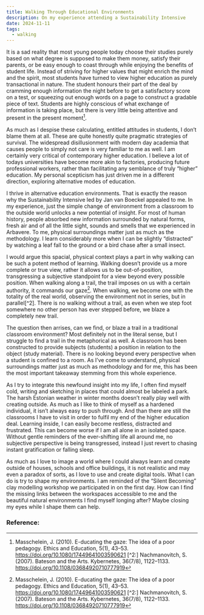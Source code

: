 ```yaml
---
title: Walking Through Educational Environments
description: On my experience attending a Sustainability Intensive
date: 2024-11-11
tags:
  - walking
---
```


It is a sad reality that most young people today choose their studies purely based on what degree is supposed to make them money, satisfy their parents, or be easy enough to coast through while enjoying the benefits of student life. Instead of striving for higher values that might enrich the mind and the spirit, most students have turned to view higher education as purely transactional in nature. The student honours their part of the deal by cramming enough information the night before to get a satisfactory score on a test, or squeezing out enough words on a page to construct a gradable piece of text. Students are highly conscious of what exchange of information is taking place, but there is very little being attentive and present in the present moment[^1].

As much as I despise these calculating, entitled attitudes in students, I don’t blame them at all. These are quite honestly quite pragmatic strategies of survival. The widespread disillusionment with modern day academia that causes people to simply not care is very familiar to me as well. I am certainly very critical of contemporary higher education. I believe a lot of todays universities have become more akin to factories, producing future professional workers, rather than facilitating any semblance of truly “higher” education. My personal scepticism has just driven me in a different direction, exploring alternative modes of education.

I thrive in alternative education environments. That is exactly the reason why the Sustainability Intensive led by Jan van Boeckel appealed to me. In my experience, just the simple change of environment from a classroom to the outside world unlocks a new potential of insight. For most of human history, people absorbed new information surrounded by natural forms, fresh air and of all the little sight, sounds and smells that we experienced in Arbavere. To me, physical surroundings matter just as much as the methodology. I learn considerably more when I can be slightly “distracted” by watching a leaf fall to the ground or a bird chase after a small insect.

I would argue this spacial, physical context plays a part in why walking can be such a potent method of learning. Walking doesn’t provide us a more complete or true view, rather it allows us to be out-of-position, transgressing a subjective standpoint for a view beyond every possible position. When walking along a trail, the trail imposes on us with a certain authority, it commands our gaze[^1]. When walking, we become one with the totality of the real world, observing the environment not in series, but in parallel[^2]. There is no walking without a trail, as even when we step foot somewhere no other person has ever stepped before, we blaze a completely new trail.

The question then arrises, can we find, or blaze a trail in a traditional classroom environment? Most definitely not in the literal sense, but I struggle to find a trail in the metaphorical as well. A classroom has been constructed to provide subjects (students) a position in relation to the object (study material). There is no looking beyond every perspective when a student is confined to a room. As I’ve come to understand, physical surroundings matter just as much as methodology and for me, this has been the most important takeaway stemming from this whole experience.

As I try to integrate this newfound insight into my life, I often find myself cold, writing and sketching in places that could almost be labeled a park. The harsh Estonian weather in winter months doesn’t really play well with creating outside. As much as I like to think of myself as a hardened individual, it isn’t always easy to push through. And than there are still the classrooms I have to visit in order to fulfil my end of the higher education deal.
Learning inside, I can easily become restless, distracted and frustrated. This can become worse if I am all alone in an isolated space. Without gentle reminders of the ever-shifting life all around me, no subjective perspective is being transgressed, instead I just revert to chasing instant gratification or falling sleep.

As much as I love to image a world where I could always learn and create outside of houses, schools and office buildings, it is not realistic and may even a paradox of sorts, as I love to use and create digital tools. What I can do is try to shape my environments. I am reminded of the “Silent Becoming” clay modelling workshop we participated in on the first day. How can I find the missing links between the workspaces accessible to me and the beautiful natural environments I find myself longing after? Maybe closing my eyes while I shape them can help.

### Reference:

[^1]:
    Masschelein, J. (2010). E-ducating the gaze: The idea of a poor pedagogy. Ethics and Education, 5(1), 43–53. https://doi.org/10.1080/17449641003590621
    [^2:] Nachmanovitch, S. (2007). Bateson and the Arts. Kybernetes, 36(7/8), 1122–1133. https://doi.org/10.1108/03684920710777919
